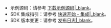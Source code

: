 <div class="mk-hint">

- 示例源码：请参考 [下载示例源码\|_blank](!Sample_Codes/Sample_Codes)。
- SDK 集成指引：请参考 [快速开始 - 集成\|_blank](!QuickStart/Integration)。
- SDK 版本变更：请参考 [发布日志\|_blank](!DownloadSDK/Release_Notes)。
  
</div>

